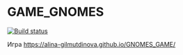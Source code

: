 # GAME_GNOMES    
[![Build status](https://ci.appveyor.com/api/projects/status/amk50alw2gxynei5/branch/main?svg=true)](https://ci.appveyor.com/project/Alina-Gilmutdinova/gnomes-game/branch/main)


Игра https://alina-gilmutdinova.github.io/GNOMES_GAME/
